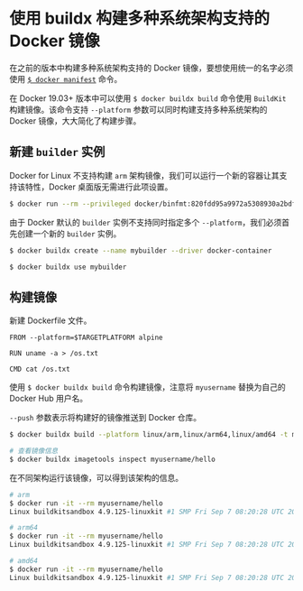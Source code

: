 # 使用 buildx 构建多种系统架构支持的 Docker 镜像

在之前的版本中构建多种系统架构支持的 Docker 镜像，要想使用统一的名字必须使用 [`$ docker manifest`](../image/manifest.md) 命令。

在 Docker 19.03+ 版本中可以使用 `$ docker buildx build` 命令使用 `BuildKit` 构建镜像。该命令支持 `--platform` 参数可以同时构建支持多种系统架构的 Docker 镜像，大大简化了构建步骤。

## 新建 `builder` 实例

Docker for Linux 不支持构建 `arm` 架构镜像，我们可以运行一个新的容器让其支持该特性，Docker 桌面版无需进行此项设置。

```bash
$ docker run --rm --privileged docker/binfmt:820fdd95a9972a5308930a2bdfb8573dd4447ad3
```

由于 Docker 默认的 `builder` 实例不支持同时指定多个 `--platform`，我们必须首先创建一个新的 `builder` 实例。

```bash
$ docker buildx create --name mybuilder --driver docker-container

$ docker buildx use mybuilder
```

## 构建镜像

新建 Dockerfile 文件。

```docker
FROM --platform=$TARGETPLATFORM alpine

RUN uname -a > /os.txt

CMD cat /os.txt
```

使用 `$ docker buildx build` 命令构建镜像，注意将 `myusername` 替换为自己的 Docker Hub 用户名。

`--push` 参数表示将构建好的镜像推送到 Docker 仓库。

```bash
$ docker buildx build --platform linux/arm,linux/arm64,linux/amd64 -t myusername/hello . --push

# 查看镜像信息
$ docker buildx imagetools inspect myusername/hello
```

在不同架构运行该镜像，可以得到该架构的信息。

```bash
# arm
$ docker run -it --rm myusername/hello
Linux buildkitsandbox 4.9.125-linuxkit #1 SMP Fri Sep 7 08:20:28 UTC 2018 armv7l Linux

# arm64
$ docker run -it --rm myusername/hello
Linux buildkitsandbox 4.9.125-linuxkit #1 SMP Fri Sep 7 08:20:28 UTC 2018 aarch64 Linux

# amd64
$ docker run -it --rm myusername/hello
Linux buildkitsandbox 4.9.125-linuxkit #1 SMP Fri Sep 7 08:20:28 UTC 2018 x86_64 Linux
```
